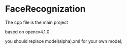 # FaceRecognization


The cpp file is the main project

based on opencv4.1.0

you should replace model(alpha).xml for your own model;
